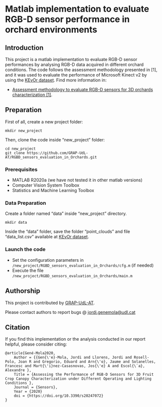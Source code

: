 # Matlab implementation to evaluate RGB-D sensor performance in orchard environments

## Introduction
This project is a matlab implementation to evaluate RGB-D sensor performances by analysing RGB-D data acquired in different orchard conditions. The code follows the assessment methodology presented in [1], and it was used to evaluate the performance of Microsoft Kinect v2 by using the [KEvOr dataset](http://www.grap.udl.cat/en/publications/KEvOr_dataset.html). Find more information in:
* [Assessment methodology to evaluate RGB-D sensors for 3D orchards characterization [1]](https://doi.org/10.3390/s20247072).

## Preparation 

First of all, create a new project folder:
```
mkdir new_project
```

Then, clone the code inside “new_project” folder:
```
cd new_project
git clone https://github.com/GRAP-UdL-AT/RGBD_sensors_evaluation_in_Orchards.git
```

### Prerequisites

* MATLAB R2020a (we have not tested it in other matlab versions)
* Computer Vision System Toolbox
* Statistics and Machine Learning Toolbox

### Data Preparation

Create a folder named “data” inside “new_project” directory.
```
mkdir data
```

Inside the “data” folder, save the folder “point_clouds” and file “data_list.csv” available at [KEvOr dataset](http://www.grap.udl.cat/en/publications/KEvOr_dataset.html).

### Launch the code

* Set the configuration parameters in `/new_project/RGBD_sensors_evaluation_in_Orchards/cfg.m` (if needed)
* Execute the file `/new_project/RGBD_sensors_evaluation_in_Orchards/main.m`


## Authorship

This project is contributed by [GRAP-UdL-AT](http://www.grap.udl.cat/en/index.html).

Please contact authors to report bugs @ jordi.genemola@udl.cat


## Citation

If you find this implementation or the analysis conducted in our report helpful, please consider citing:

    @article{Gené-Mola2020,
        Author = {{Gen{\'e}-Mola, Jordi and Llorens, Jordi and Rosell-Polo, Joan R and Gregorio, Eduard and Arn{\'o}, Jaume and Solanelles, Francesc and Mart{\'i}nez-Casasnovas, Jos{\'e} A and Escol{\`a}, Alexandre },
        Title = {Assessing the Performance of RGB-D Sensors for 3D Fruit Crop Canopy Characterization under Different Operating and Lighting Conditions },
        Journal = {Sensors},
        Year = {2020}
        doi = {https://doi.org/10.3390/s20247072}
    } 
